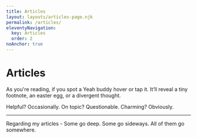 ```yaml
---
title: Articles
layout: layouts/articles-page.njk
permalink: /articles/
eleventyNavigation:
  key: Articles
  order: 2
noAnchor: true
---
```


# Articles

As you're reading, if you spot a<span class="quip-wrapper">
  <span class="articles-page-chevron">
    <i data-lucide="chevron-up" ></i>
  </span>
  <span class="quip-tooltip">Yeah buddy</span>
</span>   hover or tap it. It’ll reveal a tiny footnote, an easter egg, or a divergent thought.


<aside class="articles-page-tag-line">
  <span class="tag-pair">
    <span class="tag-q">Helpful?</span>
    <span class="tag-a">Occasionally.</span>
  </span>
  <span class="tag-pair">
    <span class="tag-q">On topic?</span>
    <span class="tag-a">Questionable.</span>
  </span>
  <span class="tag-pair">
    <span class="tag-q">Charming?</span>
    <span class="tag-a tag-a--highlight">Obviously.</span>
  </span>
</aside>

---

<p class="center">Regarding my articles - Some go deep. Some go sideways. All of them go somewhere.<p>








